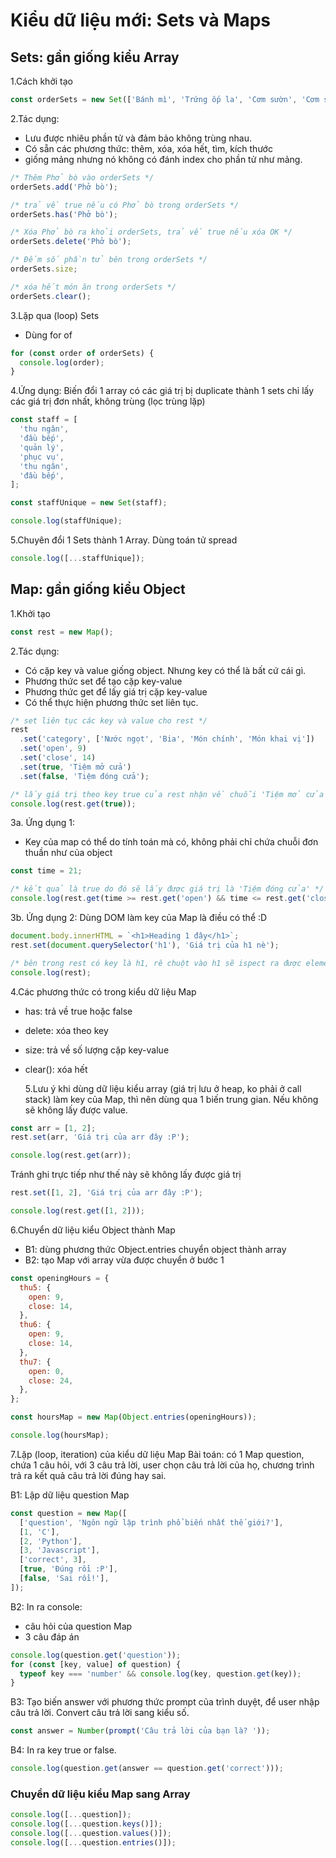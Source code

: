 # Kiểu dữ liệu mới: Sets và Maps

## Sets: gần giống kiểu Array

1.Cách khởi tạo

```js
const orderSets = new Set(['Bánh mì', 'Trứng ốp la', 'Cơm sườn', 'Cơm sườn']);
```

2.Tác dụng:

- Lưu được nhiêu phần tử và đảm bảo không trùng nhau.
- Có sẵn các phương thức: thêm, xóa, xóa hết, tìm, kích thước
- giống mảng nhưng nó không có đánh index cho phần tử như mảng.

```js
/* Thêm Phở bò vào orderSets */
orderSets.add('Phở bò');

/* trả về true nếu có Phở bò trong orderSets */
orderSets.has('Phở bò');

/* Xóa Phở bò ra khỏi orderSets, trả về true nếu xóa OK */
orderSets.delete('Phở bò');

/* Đếm số phần tử bên trong orderSets */
orderSets.size;

/* xóa hết món ăn trong orderSets */
orderSets.clear();
```

3.Lặp qua (loop) Sets

- Dùng for of

```js
for (const order of orderSets) {
  console.log(order);
}
```

4.Ứng dụng: Biến đổi 1 array có các giá trị bị duplicate thành 1 sets chỉ lấy các giá trị đơn nhất, không trùng (lọc trùng lặp)

```js
const staff = [
  'thu ngân',
  'đầu bếp',
  'quản lý',
  'phục vụ',
  'thu ngân',
  'đầu bếp',
];

const staffUnique = new Set(staff);

console.log(staffUnique);
```

5.Chuyên đổi 1 Sets thành 1 Array. Dùng toán tử spread

```js
console.log([...staffUnique]);
```

## Map: gần giống kiểu Object

1.Khởi tạo

```js
const rest = new Map();
```

2.Tác dụng:

- Có cặp key và value giống object. Nhưng key có thể là bất cứ cái gì.
- Phương thức set để tạo cặp key-value
- Phương thức get để lấy giá trị cặp key-value
- Có thể thực hiện phương thức set liên tục.

```js
/* set liên tục các key và value cho rest */
rest
  .set('category', ['Nước ngọt', 'Bia', 'Món chính', 'Món khai vị'])
  .set('open', 9)
  .set('close', 14)
  .set(true, 'Tiệm mở cửa')
  .set(false, 'Tiệm đóng cửa');

/* lấy giá trị theo key true của rest nhận về chuỗi 'Tiệm mở cửa' */
console.log(rest.get(true));
```

3a. Ứng dụng 1:

- Key của map có thể do tính toán mà có, không phải chỉ chứa chuỗi đơn thuần như của object

```js
const time = 21;

/* kết quả là true do đó sẽ lấy được giá trị là 'Tiệm đóng cửa' */
console.log(rest.get(time >= rest.get('open') && time <= rest.get('close')));
```

3b. Ứng dụng 2: Dùng DOM làm key của Map là điều có thể :D

```js
document.body.innerHTML = `<h1>Heading 1 đây</h1>`;
rest.set(document.querySelector('h1'), 'Giá trị của h1 nè');

/* bên trong rest có key là h1, rê chuột vào h1 sẽ ispect ra được element h1 của DOM */
console.log(rest);
```

4.Các phương thức có trong kiểu dữ liệu Map

- has: trả về true hoặc false
- delete: xóa theo key
- size: trả về số lượng cặp key-value
- clear(): xóa hết

  5.Lưu ý khi dùng dữ liệu kiểu array (giá trị lưu ở heap, ko phải ở call stack) làm key của Map, thì nên dùng qua 1 biến trung gian. Nếu không sẽ không lấy được value.

```js
const arr = [1, 2];
rest.set(arr, 'Giá trị của arr đây :P');

console.log(rest.get(arr));
```

Tránh ghi trực tiếp như thế này sẽ không lấy được giá trị

```js
rest.set([1, 2], 'Giá trị của arr đây :P');

console.log(rest.get([1, 2]));
```

6.Chuyển dữ liệu kiểu Object thành Map

- B1: dùng phương thức Object.entries chuyển object thành array
- B2: tạo Map với array vừa được chuyển ở bước 1

```js
const openingHours = {
  thu5: {
    open: 9,
    close: 14,
  },
  thu6: {
    open: 9,
    close: 14,
  },
  thu7: {
    open: 0,
    close: 24,
  },
};

const hoursMap = new Map(Object.entries(openingHours));

console.log(hoursMap);
```

7.Lặp (loop, iteration) của kiểu dữ liệu Map
Bài toán: có 1 Map question, chứa 1 câu hỏi, với 3 câu trả lời, user chọn câu trả lời của họ, chương trình trả ra kết quả câu trả lời đúng hay sai.

B1: Lập dữ liệu question Map

```js
const question = new Map([
  ['question', 'Ngôn ngữ lập trình phổ biến nhất thế giới?'],
  [1, 'C'],
  [2, 'Python'],
  [3, 'Javascript'],
  ['correct', 3],
  [true, 'Đúng rồi :P'],
  [false, 'Sai rồi!'],
]);
```

B2: In ra console:

- câu hỏi của question Map
- 3 câu đáp án

```js
console.log(question.get('question'));
for (const [key, value] of question) {
  typeof key === 'number' && console.log(key, question.get(key));
}
```

B3: Tạo biến answer với phương thức prompt của trình duyệt, để user nhập câu trả lời. Convert câu trả lời sang kiểu số.

```js
const answer = Number(prompt('Câu trả lời của bạn là? '));
```

B4: In ra key true or false.

```js
console.log(question.get(answer == question.get('correct')));
```

### Chuyển dữ liệu kiểu Map sang Array

```js
console.log([...question]);
console.log([...question.keys()]);
console.log([...question.values()]);
console.log([...question.entries()]);
```
